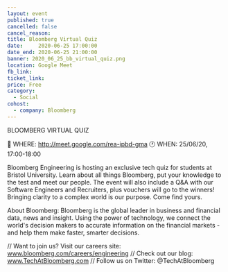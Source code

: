 ```yaml
---
layout: event
published: true
cancelled: false
cancel_reason:
title: Bloomberg Virtual Quiz
date:     2020-06-25 17:00:00
date_end: 2020-06-25 21:00:00
banner: 2020_06_25_bb_virtual_quiz.png
location: Google Meet
fb_link:
ticket_link:
price: Free
category:
  - Social
cohost:
  - company: Bloomberg
---
```

BLOOMBERG VIRTUAL QUIZ

📍 WHERE: http://meet.google.com/rea-ipbd-gma
🕐 WHEN: 25/06/20, 17:00-18:00

Bloomberg Engineering is hosting an exclusive tech quiz for students at Bristol University. Learn about all things Bloomberg, put your knowledge to the test and meet our people. The event will also include a Q&A with our Software Engineers and Recruiters, plus vouchers will go to the winners! Bringing clarity to a complex world is our purpose. Come find yours.

About Bloomberg:
Bloomberg is the global leader in business and financial data, news and insight. Using the power of technology, we connect the world's decision makers to accurate information on the financial markets - and help them make faster, smarter decisions.

// Want to join us? Visit our careers site: www.bloomberg.com/careers/engineering
// Check out our blog: www.TechAtBloomberg.com
// Follow us on Twitter: @TechAtBloomberg
